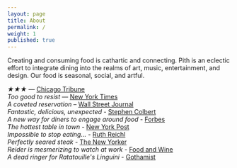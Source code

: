 ```yaml
---
layout: page
title: About
permalink: /
weight: 1
published: true
---
```


Creating and consuming food is cathartic and connecting. Pith is an eclectic effort to integrate dining into the realms of art, music, entertainment, and design. Our food is seasonal, social, and artful.

_★★★_ — [Chicago Tribune](http://www.chicagotribune.com/dining/restaurants/ct-review-intro-jonah-reider-food-0928-20160924-column.html)  
_Too good to resist_ — [New York Times](https://www.nytimes.com/2017/04/20/style/jonah-reider-pith-supper-club.html)  
_A coveted reservation_ – [Wall Street Journal](http://www.wsj.com/articles/for-columbia-student-entrepreneur-dorm-restaurant-is-just-the-first-course-1454113319)  
_Fantastic, delicious, unexpected_ - [Stephen Colbert](https://www.youtube.com/watch?v=61fjFhCBnRc)  
_A new way for diners to engage around food_ - [Forbes](http://www.forbes.com/sites/eveturowpaul/2016/09/09/what-happens-when-the-dorm-room-chef-graduates/)  
_The hottest table in town_ - [New York Post](http://nypost.com/2015/10/07/the-hottest-table-in-town-is-in-a-columbia-university-dorm/)  
_Impossible to stop eating…_ - [Ruth Reichl](http://ruthreichl.com/2016/04/a-pithy-meal.html/)  
_Perfectly seared steak_ - [The New Yorker](http://www.newyorker.com/magazine/2015/10/26/supper-club)                 
_Reider is mesmerizing to watch at work_ - [Food and Wine](http://www.foodandwine.com/fwx/food/how-smoke-marijuana)                     
_A dead ringer for Ratatouille's Linguini_ - [Gothamist](http://gothamist.com/2016/01/30/there_is_a_900-person_waiting_list.php)
